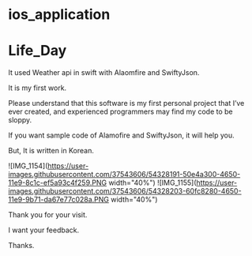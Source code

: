 # ios_application

# Life_Day

It used Weather api in swift with Alaomfire and SwiftyJson.

It is my first work.

Please understand that this software is my first personal project that I’ve ever created, and experienced programmers may find my code to be sloppy.

If you want sample code of Alamofire and SwiftyJson, it will help you.

But, It is written in Korean.

![IMG_1154](https://user-images.githubusercontent.com/37543606/54328191-50e4a300-4650-11e9-8c1c-ef5a93c4f259.PNG width="40%")
![IMG_1155](https://user-images.githubusercontent.com/37543606/54328203-60fc8280-4650-11e9-9b71-da67e77c028a.PNG width="40%")

Thank you for your visit.

I want your feedback.

Thanks.

